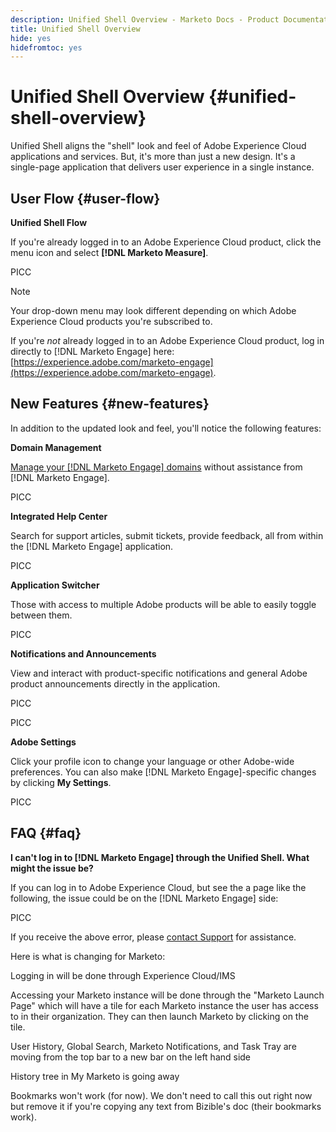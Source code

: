 ```yaml
---
description: Unified Shell Overview - Marketo Docs - Product Documentation
title: Unified Shell Overview
hide: yes
hidefromtoc: yes
---
```

# Unified Shell Overview {#unified-shell-overview}

Unified Shell aligns the "shell" look and feel of Adobe Experience Cloud applications and services. But, it's more than just a new design. It's a single-page application that delivers user experience in a single instance.

## User Flow {#user-flow}

**Unified Shell Flow**

If you're already logged in to an Adobe Experience Cloud product, click the menu icon and select **[!DNL Marketo Measure]**.

PICC

>[!NOTE]
>
>Your drop-down menu may look different depending on which Adobe Experience Cloud products you're subscribed to.

If you're _not_ already logged in to an Adobe Experience Cloud product, log in directly to [!DNL Marketo Engage] here: [https://experience.adobe.com/marketo-engage](https://experience.adobe.com/marketo-engage).

## New Features {#new-features}

In addition to the updated look and feel, you'll notice the following features:

**Domain Management**

[Manage your [!DNL Marketo Engage] domains](/help/marketo/product-docs/administration/email-setup/add-multiple-branding-domains/add-an-additional-branding-domain.md) without assistance from [!DNL Marketo Engage].

PICC

**Integrated Help Center**

Search for support articles, submit tickets, provide feedback, all from within the [!DNL Marketo Engage] application.

PICC

**Application Switcher**

Those with access to multiple Adobe products will be able to easily toggle between them.

PICC

**Notifications and Announcements**

View and interact with product-specific notifications and general Adobe product announcements directly in the application.

PICC

PICC

**Adobe Settings**

Click your profile icon to change your language or other Adobe-wide preferences. You can also make [!DNL Marketo Engage]-specific changes by clicking **My Settings**.

PICC

## FAQ {#faq}

**I can't log in to [!DNL Marketo Engage] through the Unified Shell. What might the issue be?**

If you can log in to Adobe Experience Cloud, but see the a page like the following, the issue could be on the [!DNL Marketo Engage] side:

PICC

If you receive the above error, please [contact Support](https://nation.marketo.com/t5/support/ct-p/Support) for assistance.

Here is what is changing for Marketo:

Logging in will be done through Experience Cloud/IMS

Accessing your Marketo instance will be done through the "Marketo Launch Page" which will have a tile for each Marketo instance the user has access to in their organization. They can then launch Marketo by clicking on the tile.

User History, Global Search, Marketo Notifications, and Task Tray are moving from the top bar to a new bar on the left hand side

History tree in My Marketo is going away

Bookmarks won't work (for now). We don't need to call this out right now but remove it if you're copying any text from Bizible's doc (their bookmarks work).
